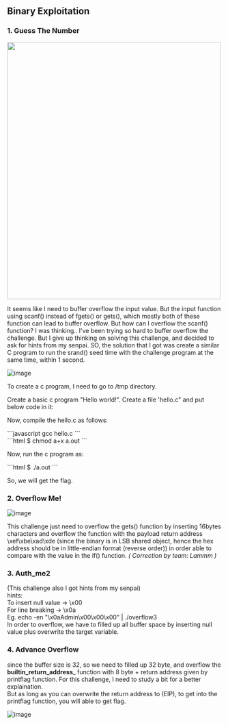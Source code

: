
## Binary Exploitation
### 1. Guess The Number 

<img src="https://user-images.githubusercontent.com/59368650/121239344-b4abb400-c8cb-11eb-8501-efa3afb91954.png" width="500" height="600" /> 


It seems like I need to buffer overflow the input value. But the input function using scanf() instead of fgets() or gets(), which mostly both of these function can lead to buffer overflow. But how can I overflow the scanf() function? I was thinking..
I've been trying so hard to buffer overflow the challenge. 
But I give up thinking on solving this challenge, and decided to ask for hints from my senpai.
SO, the solution that I got was create a similar C program to run the srand() seed time with the challenge program at the same time, within 1 second.

![image](https://user-images.githubusercontent.com/59368650/121240703-351ee480-c8cd-11eb-91db-f85b7e610939.png)

<p> To create a c program, I need to go to <span>/tmp</span> directory.</p>
<p>Create a basic c program "Hello world!". Create a file 'hello.c" and put below code in it:</p>
<p>Now, compile the hello.c as follows:</p> 
```javascript
gcc hello.c 
```
<br>
```html
$ chmod a+x a.out
```
<p>Now, run the c program as:</p>
```html
$ ./a.out
```
<p>So, we will get the flag.</p>

### 2. Overflow Me!

![image](https://user-images.githubusercontent.com/59368650/121321750-f6c30d00-c940-11eb-9726-8c1d234cb708.png)

This challenge just need to overflow the gets() function by inserting 16bytes characters and overflow the function with the payload return address \xef\xbe\xad\xde (since the binary is in LSB shared object, hence the hex address should be in little-endian format (reverse order)) in order able to compare with the value in the if() function. *( Correction by team: Lammm )*
 

### 3. Auth_me2
(This challenge also I got hints from my senpai)
<br>
hints:
<br>
To insert null value -> \x00
<br/>
For line breaking -> \x0a 
<br>
Eg.
 echo -en  "\x0aAdmin\x00\x00\x00"  | ./overflow3
 <br>
 In order to overflow, we have to filled up all buffer space by inserting null value plus overwrite the target variable.

### 4. Advance Overflow

since the buffer size is 32, so we need to filled up 32 byte, and overflow the __builtin_return_address___ function with 8 byte + return address given by printflag function.
For this challenge, I need to study a bit for a better explaination. <br> But as long as you can overwrite the return address to (EIP), to get into the printflag function, you will able to get flag. 

![image](https://user-images.githubusercontent.com/59368650/121303074-33850900-c92d-11eb-8e86-ac1add2b1421.png)
